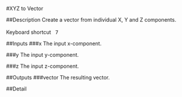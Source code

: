 #XYZ to Vector

##Description
Create a vector from individual X, Y and Z components.<br><br>Keyboard shortcut&nbsp;&nbsp;&nbsp;<kbd>7</kbd>

##Inputs
###x
The input x-component.

###y
The input y-component.

###z
The input z-component.

##Outputs
###vector
The resulting vector.

##Detail

